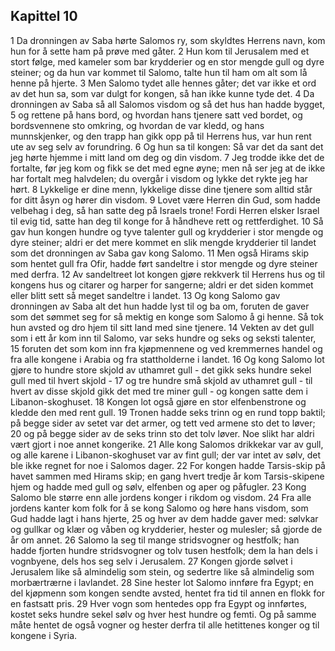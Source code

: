 ## Kapittel 10

1 Da dronningen av Saba hørte Salomos ry, som skyldtes Herrens navn, kom hun for å sette ham på prøve med gåter.
2 Hun kom til Jerusalem med et stort følge, med kameler som bar krydderier og en stor mengde gull og dyre steiner; og da hun var kommet til Salomo, talte hun til ham om alt som lå henne på hjerte.
3 Men Salomo tydet alle hennes gåter; det var ikke et ord av det hun sa, som var dulgt for kongen, så han ikke kunne tyde det.
4 Da dronningen av Saba så all Salomos visdom og så det hus han hadde bygget,
5 og rettene på hans bord, og hvordan hans tjenere satt ved bordet, og bordsvennene sto omkring, og hvordan de var kledd, og hans munnskjenker, og den trapp han gikk opp på til Herrens hus, var hun rent ute av seg selv av forundring.
6 Og hun sa til kongen: Så var det da sant det jeg hørte hjemme i mitt land om deg og din visdom.
7 Jeg trodde ikke det de fortalte, før jeg kom og fikk se det med egne øyne; men nå ser jeg at de ikke har fortalt meg halvdelen; du overgår i visdom og lykke det rykte jeg har hørt.
8 Lykkelige er dine menn, lykkelige disse dine tjenere som alltid står for ditt åsyn og hører din visdom.
9 Lovet være Herren din Gud, som hadde velbehag i deg, så han satte deg på Israels trone! Fordi Herren elsker Israel til evig tid, satte han deg til konge for å håndheve rett og rettferdighet.
10 Så gav hun kongen hundre og tyve talenter gull og krydderier i stor mengde og dyre steiner; aldri er det mere kommet en slik mengde krydderier til landet som det dronningen av Saba gav kong Salomo.
11 Men også Hirams skip som hentet gull fra Ofir, hadde ført sandeltre i stor mengde og dyre steiner med derfra.
12 Av sandeltreet lot kongen gjøre rekkverk til Herrens hus og til kongens hus og citarer og harper for sangerne; aldri er det siden kommet eller blitt sett så meget sandeltre i landet.
13 Og kong Salomo gav dronningen av Saba alt det hun hadde lyst til og ba om, foruten de gaver som det sømmet seg for så mektig en konge som Salomo å gi henne. Så tok hun avsted og dro hjem til sitt land med sine tjenere.
14 Vekten av det gull som i ett år kom inn til Salomo, var seks hundre og seks og seksti talenter,
15 foruten det som kom inn fra kjøpmennene og ved kremmernes handel og fra alle kongene i Arabia og fra stattholderne i landet.
16 Og kong Salomo lot gjøre to hundre store skjold av uthamret gull - det gikk seks hundre sekel gull med til hvert skjold -
17 og tre hundre små skjold av uthamret gull - til hvert av disse skjold gikk det med tre miner gull - og kongen satte dem i Libanon-skoghuset.
18 Kongen lot også gjøre en stor elfenbenstrone og kledde den med rent gull.
19 Tronen hadde seks trinn og en rund topp baktil; på begge sider av setet var det armer, og tett ved armene sto det to løver;
20 og på begge sider av de seks trinn sto det tolv løver. Noe slikt har aldri vært gjort i noe annet kongerike.
21 Alle kong Salomos drikkekar var av gull, og alle karene i Libanon-skoghuset var av fint gull; der var intet av sølv, det ble ikke regnet for noe i Salomos dager.
22 For kongen hadde Tarsis-skip på havet sammen med Hirams skip; en gang hvert tredje år kom Tarsis-skipene hjem og hadde med gull og sølv, elfenben og aper og påfugler.
23 Kong Salomo ble større enn alle jordens konger i rikdom og visdom.
24 Fra alle jordens kanter kom folk for å se kong Salomo og høre hans visdom, som Gud hadde lagt i hans hjerte,
25 og hver av dem hadde gaver med: sølvkar og gullkar og klær og våben og krydderier, hester og mulesler; så gjorde de år om annet.
26 Salomo la seg til mange stridsvogner og hestfolk; han hadde fjorten hundre stridsvogner og tolv tusen hestfolk; dem la han dels i vognbyene, dels hos seg selv i Jerusalem.
27 Kongen gjorde sølvet i Jerusalem like så almindelig som stein, og sedertre like så almindelig som morbærtrærne i lavlandet.
28 Sine hester lot Salomo innføre fra Egypt; en del kjøpmenn som kongen sendte avsted, hentet fra tid til annen en flokk for en fastsatt pris.
29 Hver vogn som hentedes opp fra Egypt og innførtes, kostet seks hundre sekel sølv og hver hest hundre og femti. Og på samme måte hentet de også vogner og hester derfra til alle hetittenes konger og til kongene i Syria.
